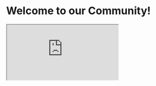 <html>
 
<title>TheArabicKeyboard</title>
  
<body>
  
  <h1>Welcome to our Community!</h1>
  
  <iframe src="https://arabic-keyboard.online/embed/arabic-keyboard.html width=880"/>
  
</body>
</html>
  
